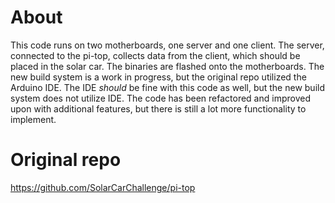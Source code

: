 # About
This code runs on two motherboards, one server and one client. The server, connected to the pi-top, collects data from the client, which should be placed in the solar car. The binaries are flashed onto the motherboards. The new build system is a work in progress, but the original repo utilized the Arduino IDE. The IDE *should* be fine with this code as well, but the new build system does not utilize IDE. The code has been refactored and improved upon with additional features, but there is still a lot more functionality to implement.

# Original repo
https://github.com/SolarCarChallenge/pi-top
